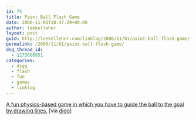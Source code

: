 ```yaml
---
id: 74
title: Paint Ball Flash Game
date: 2006-11-01T18:47:29+00:00
author: leekelleher
layout: post
guid: http://leekelleher.com/linklog/2006/11/01/paint-ball-flash-game/
permalink: /2006/11/01/paint-ball-flash-game/
dsq_thread_id:
  - 1275668951
categories:
  - digg
  - flash
  - fun
  - games
  - linklog
---
```

[A fun physics-based game in which you have to guide the ball to the goal by drawing lines.](http://www.armorgames.com/games/paintballthegame_popup.html) [via [digg](http://digg.com/playable_web_games/Paint_Ball_Another_Flash_Game_Inspired_by_Line_Rider)]